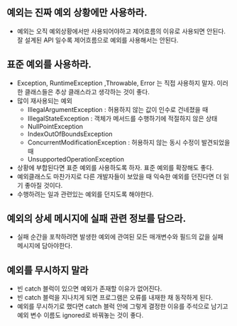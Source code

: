 ## 예외는 진짜 예외 상황에만 사용하라.
- 예외는 오직 예외상황에서만 사용되어야하고 제어흐름의 이유로 사용되면 안된다. 잘 설계된 API 일수록 제어흐름으로 예외를 사용해서는 안된다.

## 표준 예외를 사용하라.
- Exception, RuntimeException ,Throwable, Error 는 직접 사용하지 말자. 이러한 클래스들은 추상 클래스라고 생각하는 것이 좋다. 
- 많이 재사용되는 예외
    - IllegalArgumentException : 허용하지 않는 값이 인수로 건네졌을 때
    - IllegalStateException : 객체가 메서드를 수행하기에 적절하지 않은 상태
    - NullPointException 
    - IndexOutOfBoundsException
    - ConcurrentModificationException : 허용하지 않는 동시 수정이 발견되었을때
    - UnsupportedOperationException
- 상황에 부합된다면 표준 예외를 사용하도록 하자. 표준 예외를 확장해도 좋다.
- 예외클래스도 마찬가지로 다른 개발자들이 보았을 때 익숙한 예외를 던진다면 더 읽기 좋아질 것이다.
- 수행하려는 일과 관련있는 예외를 던지도록 해야한다.

## 예외의 상세 메시지에 실패 관련 정보를 담으라.
- 실패 순간을 포착하려면 발생한 예외에 관여된 모든 매개변수와 필드의 값을 실패 메시지에 담아야한다.

## 예외를 무시하지 말라
- 빈 catch 블럭이 있으면 예외가 존재할 이유가 없어진다. 
- 빈 catch 블럭을 지나치게 되면 프로그램은 오류를 내재한 채 동작하게 된다.
- 예외를 무시하기로 했다면 catch 블럭 안에 그렇게 결정한 이유를 주석으로 남기고 예외 변수 이름도 ignored로 바꿔놓는 것이 좋다.
